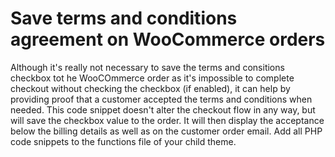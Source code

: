 # Save terms and conditions agreement on WooCommerce orders
Although it's really not necessary to save the terms and consitions checkbox tot he WooCOmmerce order as it's impossible to complete checkout without checking the checkbox (if enabled), it can help by providing proof that a customer accepted the terms and conditions when needed.
This code snippet doesn't alter the checkout flow in any way, but will save the checkbox value to the order. It will then display the acceptance below the billing details as well as on the customer order email.
Add all PHP code snippets to the functions file of your child theme.
